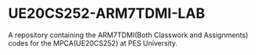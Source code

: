 # UE20CS252-ARM7TDMI-LAB
A repository containing the ARM7TDMI(Both Classwork and Assignments) codes for the MPCA(UE20CS252) at PES University.
